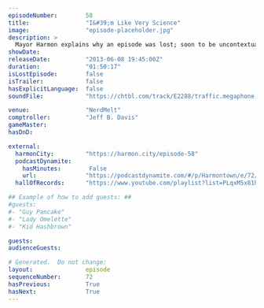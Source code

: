 ```yaml
---
episodeNumber:        58
title:                "I&#39;m Like Very Science"
image:                "episode-placeholder.jpg"
description: >
  Mayor Harmon explains why an episode was lost; soon to be uncontextually quoted frivolity ensues. Jeff reveals he's psychic; Kumail's resultant bewilderment preempts D&D.
showDate:             
releaseDate:          "2013-06-08 19:45:00Z"
duration:             "01:50:17"
isLostEpisode:        false
isTrailer:            false
hasExplicitLanguage:  false
soundFile:            "https://chtbl.com/track/E2288/traffic.megaphone.fm/STA1983763317.mp3?updated=1554505890"

venue:                "NerdMelt"
comptroller:          "Jeff B. Davis"
gameMaster:           
hasDnD:               

external:
  harmonCity:         "https://harmon.city/episode-58"
  podcastDynamite:
    hasMinutes:        False
    url:              "https://podcastdynamite.com/#/p/Harmontown/e/72/58"
  hallOfRecords:      "https://www.youtube.com/playlist?list=PLqxM5x81hNOYPpHt1YsJzkNjAsV0hiq9O"

## Example of how to add guests: ##
#guests:
#- "Guy Pancake"
#- "Lady Omelette"
#- "Kid Hashbrown"

guests:
audienceGuests:

# Generated.  Do not change:
layout:               episode
sequenceNumber:       72
hasPrevious:          True
hasNext:              True
---
```


<!-- The episode description will be rendered here -->
<!-- Add your content below here -->

